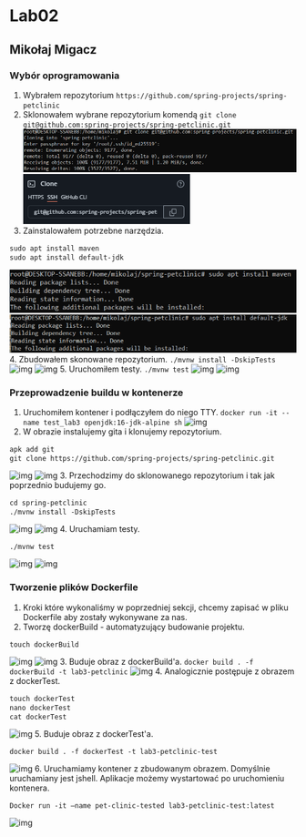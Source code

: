 # Lab02
## Mikołaj Migacz
### Wybór oprogramowania
1. Wybrałem repozytorium `https://github.com/spring-projects/spring-petclinic`
2. Sklonowałem wybrane repozytorium komendą `git clone git@github.com:spring-projects/spring-petclinic.git`
![img](./sc/0.1.PNG)
![img](./sc/0.2.PNG)
3. Zainstalowałem potrzebne narzędzia.
```
sudo apt install maven
sudo apt install default-jdk
```
![img](./sc/0.3.PNG)
![img](./sc/0.4.PNG)
4. Zbudowałem skonowane repozytorium.
```./mvnw install -DskipTests```
![img](./sc/0.5.PNG)
![img](./sc/0.6.PNG)
5. Uruchomiłem testy.
```./mvnw test```
![img](./sc/0.7.PNG)
![img](./sc/0.8.PNG)
### Przeprowadzenie buildu w kontenerze
1. Uruchomiłem kontener i podłączyłem do niego TTY.
```docker run -it --name test_lab3 openjdk:16-jdk-alpine sh```
![img](./sc/1.1.PNG)
2. W obrazie instalujemy gita i klonujemy repozytorium.
```
apk add git
git clone https://github.com/spring-projects/spring-petclinic.git
```
![img](./sc/1.2.PNG)
![img](./sc/1.3.PNG)
3. Przechodzimy do sklonowanego repozytorium i tak jak poprzednio budujemy go.
```
cd spring-petclinic
./mvnw install -DskipTests
```
![img](./sc/1.4.PNG)
![img](./sc/1.5.PNG)
4. Uruchamiam testy.
```
./mvnw test
```
![img](./sc/1.6.PNG)
![img](./sc/1.7.PNG)
### Tworzenie plików Dockerfile
1. Kroki które wykonaliśmy w poprzedniej sekcji, chcemy zapisać w pliku Dockerfile aby zostały wykonywane  za nas.
2. Tworzę dockerBuild - automatyzujący budowanie projektu.
```
touch dockerBuild
```
![img](./sc/2.1.PNG)
![img](./sc/2.2.PNG)
3. Buduje obraz z dockerBuild'a.
```docker build . -f dockerBuild -t lab3-petclinic```
![img](./sc/2.3.PNG)
4. Analogicznie postępuje z obrazem z dockerTest.
```
touch dockerTest
nano dockerTest
cat dockerTest
```
![img](./sc/2.4.PNG)
5. Buduje obraz z dockerTest'a.
```
docker build . -f dockerTest -t lab3-petclinic-test
```
![img](./sc/2.5.PNG)
6. Uruchamiamy kontener z zbudowanym obrazem. Domyślnie uruchamiany jest jshell. Aplikacje możemy wystartować po uruchomieniu kontenera.
```
Docker run -it –name pet-clinic-tested lab3-petclinic-test:latest
```
![img](./sc/2.7.PNG)